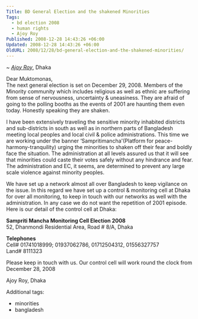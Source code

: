 ```yaml
---
Title: BD General Election and the shakened Minorities
Tags:
  - bd election 2008
  - human rights
  - Ajoy Roy
Published: 2008-12-28 14:43:26 +06:00
Updated: 2008-12-28 14:43:26 +06:00
OldURL: 2008/12/28/bd-general-election-and-the-shakened-minorities/
---
```


~ *[Ajoy Roy](https://gold.mukto-mona.com/Articles/ajoy/index.html)*, Dhaka

Dear Muktomonas,  
The next general election is set on December 29, 2008. Members of the Minority community which includes religious as well as ethnic are suffering from sense of nervousness, uncertainty & uneasiness. They are afraid of going to the polling booths as the events of 2001 are haunting them even today. Honestly speaking they are shaken.  

I have been extensively traveling the sensitive minority inhabited districts and sub-districts in south as well as in northern parts of Bangladesh meeting local peoples and local civil & police administrations. This time we are working under the banner ‘Sampritimancha'(Platform for peace-harmony-tranquility) urging the minorities to shaken off their fear and boldly face the situation. The administration at all levels assured us that it will see that minorities could caste their votes safely without any hindrance and fear. The administration and EC, it seems, are determined to prevent any large scale violence against minority peoples.  

We have set up a network almost all over Bangladesh to keep vigilance on the issue. In this regard we have set up a control & monitoring cell at Dhaka for over all monitoring, to keep in touch with our networks as well with the administration. In any case we do not want the repetition of 2001 episode. Here is our detail of the control cell at Dhaka:


**Sampriti Mancha Monitoring Cell Election 2008**  
52, Dhanmondi Residential Area, Road # 8/A, Dhaka

**Telephones**  
Cell# 01741018999; 01937062786, 01712504312, 01556327757  
Land# 8111323  

Please keep in touch with us. Our control cell will work round the clock from December 28, 2008  

Ajoy Roy, Dhaka    


Additional tags:
- minorities
- bangladesh
